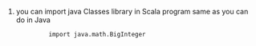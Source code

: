 1. you can import java Classes library in Scala program same as you can do in Java

                import java.math.BigInteger





